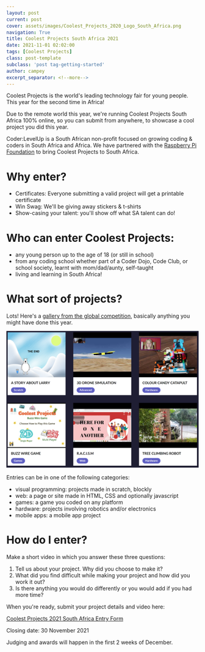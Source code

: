 ```yaml
---
layout: post
current: post
cover: assets/images/Coolest_Projects_2020_Logo_South_Africa.png
navigation: True
title: Coolest Projects South Africa 2021
date: 2021-11-01 02:02:00
tags: [Coolest Projects]
class: post-template
subclass: 'post tag-getting-started'
author: campey
excerpt_separator: <!--more-->
---
```


Coolest Projects is the world's leading technology fair for young people. This year for the second time in Africa!

Due to the remote world this year, we're running Coolest Projects South Africa 100% online, so you can submit from anywhere, to showcase a cool project you did this year.

<!--more-->

Coder:LevelUp is a South African non-profit focused on growing coding & coders in South Africa and Africa. We have partnered with the [Raspberry Pi Foundation](https://www.raspberrypi.org/) to bring Coolest Projects to South Africa. 

# Why enter?
 * Certificates: Everyone submitting a valid project will get a printable certificate
 * Win Swag: We'll be giving away stickers & t-shirts
 * Show-casing your talent: you'll show off what SA talent can do!

# Who can enter Coolest Projects:
 * any young person up to the age of 18 (or still in school)
 * from any coding school whether part of a Coder Dojo, Code Club, or school society, learnt with mom/dad/aunty, self-taught
 * living and learning in South Africa!

# What sort of projects? 
Lots! Here's a [gallery from the global competition](https://online.coolestprojects.org/gallery), basically anything you might have done this year.

![Global Gallery](assets/images/global_gallery.png)

Entries can be in one of the following categories:
 * visual programming: projects made in scratch, blockly
 * web: a page or site made in HTML, CSS and optionally javascript
 * games: a game you coded on any platform
 * hardware: projects involving robotics and/or electronics
 * mobile apps: a mobile app project

# How do I enter?

Make a short video in which you answer these three questions:
 1. Tell us about your project. Why did you choose to make it?
 2. What did you find difficult while making your project and how did you work it out?
 3. Is there anything you would do differently or you would add if you had more time?

When you're ready, submit your project details and video here: 

[Coolest Projects 2021 South Africa Entry Form](https://forms.gle/qGkEDVDgsuSaYVz57)

Closing date: 30 November 2021

Judging and awards will happen in the first 2 weeks of December.